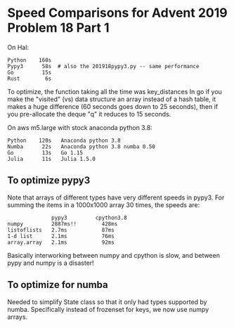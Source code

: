 # Speed Comparisons for Advent 2019 Problem 18 Part 1

On Hal:

    Python    160s
    Pypy3      58s  # also the 201918pypy3.py -- same performance
    Go         15s
    Rust        6s

To optimize, the function taking all the time was key_distances
In go if you make the "visited" (vs) data structure an array
instead of a hash table, it makes a huge difference (60 seconds
goes down to 25 seconds), then if you pre-allocate the deque "q"
it reduces to 15 seconds.

On aws m5.large with stock anaconda python 3.8:

    Python    120s   Anaconda python 3.8
    Numba      22s   Anaconda python 3.8 numba 0.50
    Go         13s   Go 1.15
    Julia      11s   Julia 1.5.0

## To optimize pypy3

Note that arrays of different types have very different speeds
in pypy3.  For summing the items in a 1000x1000 array 30 times,
the speeds are:

                  pypy3         cpython3.8
    numpy         2887ms!!        428ms
    listoflists   2.7ms           87ms
    1-d list      2.1ms           76ms
    array.array   2.1ms           92ms

Basically interworking between numpy and cpython is slow,
and between pypy and numpy is a disaster!

## To optimize for numba

Needed to simplify State class so that it only had types
supported by numba.  Specifically instead of frozenset
for keys, we now use numpy arrays.  

